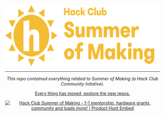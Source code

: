 <br>

<p align="center"><img height="200px" alt="Hack Club Summer of Making icon" src="https://raw.githubusercontent.com/hackclub/summer/master/assets/full-logo.svg"></a>

<hr>

<p align="center"><i>This repo contained everything related to Summer of Making (a Hack Club Community Initative).</i></p>

<a href = "https://github.com/search?q=topic%3Asummer-of-making+org%3Ahackclub+fork%3Atrue"><p align="center">Every thing has moved, explore the new repos.</p></a>

<p align="center"><a href="https://www.producthunt.com/posts/hack-club-summer-of-making?utm_source=badge-featured&utm_medium=badge&utm_souce=badge-hack-club-summer-of-making" target="_blank"><img src="https://api.producthunt.com/widgets/embed-image/v1/featured.svg?post_id=204791&theme=light" alt="Hack Club Summer of Making - 1-1 mentorship, hardware grants, community and loads more! | Product Hunt Embed" style="width: 250px; height: 54px;" width="250px" height="54px" /></a></p>
